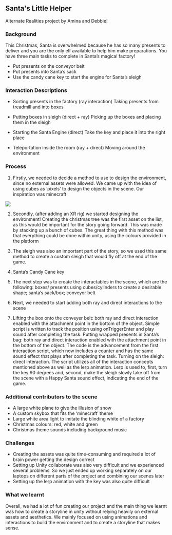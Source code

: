 ## Santa's Little Helper

Alternate Realities project by Amina and Debbie!

### Background

This Christmas, Santa is overwhelmed because he has so many presents to deliver and you are the only elf available to help him make preparations. You have three main tasks to complete in Santa’s magical factory!

- Put presents on the conveyor belt
- Put presents into Santa’s sack
- Use the candy cane key to start the engine for Santa’s sleigh

### Interaction Descriptions

- Sorting presents in the factory (ray interaction)
Taking presents from treadmill and into boxes

- Putting boxes in sleigh (direct + ray)
 Picking up the boxes and placing them in the sleigh
 
 - Starting the Santa Engine (direct)
 Take the key and place it into the right place
 
 - Teleportation inside the room (ray + direct)
 Moving around the environment

### Process

1) Firstly, we needed to decide a method to use to design the environment, since no external assets were allowed. We came up with the idea of using cubes as ‘pixels’ to design the objects in the scene. Our inspiration was minecraft

<img src="https://github.com/deborah-74/Santa-s-Little-Helper/blob/gh-pages/Screenshot%202021-10-06%20at%2000.37.54.PNG">


2) Secondly, (after adding an XR rig) we started designing the environment! Creating the christmas tree was the first asset on the list, as this would be important for the story going forward. This was made by stacking up a bunch of cubes. The great thing with this method was that everything could be done within unity, using the colours provided in the platform





3) The sleigh was also an important part of the story, so we used this same method to create a custom sleigh that would fly off at the end of the game.



4) Santa’s Candy Cane key



5) The next step was to create the interactables in the scene, which are the following: boxes/ presents using cubes/cylinders to create a desirable shape; santa’s sack/box; conveyor belt



6) Next, we needed to start adding both ray and direct interactions to the scene

7) Lifting the box onto the conveyer belt: both ray and direct interaction enabled with the attachment point in the bottom of the object. Simple script is written to track the position using onTriggerEnter and play sound after completing the task.
Putting wrapped presents in Santa’s bag: both ray and direct interaction enabled with the attachment point in the bottom of the object. The code is the advancement from the first interaction script, which now includes a counter and has the same sound effect that plays after completing the task.
Turning on the sleigh: direct interaction. The script utilizes all of the interaction concepts mentioned above as well as the lerp animation. Lerp is used to, first, turn the key 90 degrees and, second, make the sleigh slowly take off from the scene with a Happy Santa sound effect, indicating the end of the game.

### Additional contributors to the scene

- A large white plane to give the illusion of snow
- A custom skybox that fits the ‘minecraft’ theme
- Large white area light to imitate the blinding white of a factory
- Christmas colours: red, white and green
- Christmas theme sounds including background music

### Challenges

- Creating the assets was quite time-consuming and required a lot of brain power getting the design correct
- Setting up Unity collaborate was also very difficult and we experienced several problems. So we just ended up working separately on our laptops on different parts of the project and combining our scenes later
- Setting up the lerp animation with the key was also quite difficult

### What we learnt

Overall, we had a lot of fun creating our project and the main thing we learnt was how to create a storyline in unity without relying heavily on external assets and aesthetics. We mainly focused on using animations and interactions to build the environment and to create a storyline that makes sense.
